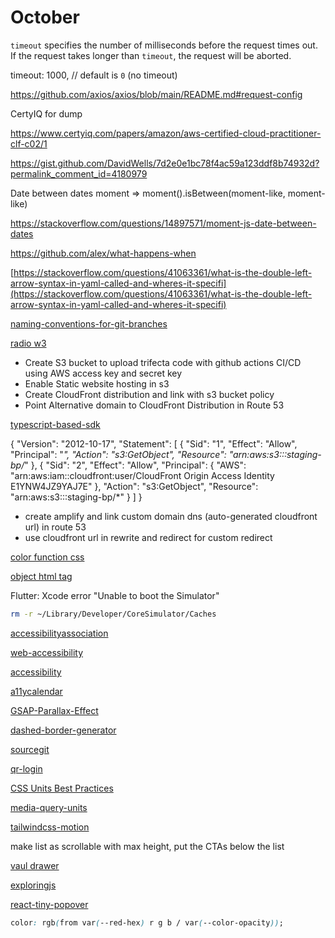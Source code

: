 # October

`timeout` specifies the number of milliseconds before the request times out. If the request takes longer than `timeout`, the request will be aborted.

timeout: 1000, // default is `0` (no timeout)

<https://github.com/axios/axios/blob/main/README.md#request-config>

CertyIQ for dump

<https://www.certyiq.com/papers/amazon/aws-certified-cloud-practitioner-clf-c02/1>

<https://gist.github.com/DavidWells/7d2e0e1bc78f4ac59a123ddf8b74932d?permalink_comment_id=4180979>

Date between dates moment => moment().isBetween(moment-like, moment-like)

<https://stackoverflow.com/questions/14897571/moment-js-date-between-dates>

<https://github.com/alex/what-happens-when>

[https://stackoverflow.com/questions/41063361/what-is-the-double-left-arrow-syntax-in-yaml-called-and-wheres-it-specifi](https://stackoverflow.com/questions/41063361/what-is-the-double-left-arrow-syntax-in-yaml-called-and-wheres-it-specifi)

[naming-conventions-for-git-branches](https://medium.com/@abhay.pixolo/naming-conventions-for-git-branches-a-cheatsheet-8549feca2534)

[radio w3](https://www.w3.org/TR/2017/WD-wai-aria-practices-1.1-20170628/examples/radio/radio-1/radio-1.html)

- Create S3 bucket to upload trifecta code with github actions CI/CD using AWS access key and secret key
- Enable Static website hosting in s3
- Create CloudFront distribution and link with s3 bucket policy
- Point Alternative domain to CloudFront Distribution in Route 53

[typescript-based-sdk](https://dev.to/jamesoyanna/developing-and-publishing-a-typescript-based-sdk-3pph)

{
    "Version": "2012-10-17",
    "Statement": [
        {
            "Sid": "1",
            "Effect": "Allow",
            "Principal": "*",
            "Action": "s3:GetObject",
            "Resource": "arn:aws:s3:::staging-bp/*"
        },
        {
            "Sid": "2",
            "Effect": "Allow",
            "Principal": {
                "AWS": "arn:aws:iam::cloudfront:user/CloudFront Origin Access Identity E1YNW4JZ9YAJ7E"
            },
            "Action": "s3:GetObject",
            "Resource": "arn:aws:s3:::staging-bp/*"
        }
    ]
}

- create amplify and link custom domain dns (auto-generated cloudfront url) in route 53
- use cloudfront url in rewrite and redirect for custom redirect

[color function css](https://developer.mozilla.org/en-US/docs/Web/CSS/color_value/color)

[object html tag](https://developer.mozilla.org/en-US/docs/Web/HTML/Element/object)

Flutter: Xcode error "Unable to boot the Simulator"

```bash
rm -r ~/Library/Developer/CoreSimulator/Caches
```

[accessibilityassociation](https://www.accessibilityassociation.org/s/)

[web-accessibility](https://css4u.gitbook.io/accessibility/accessibility/web-accessibility)

[accessibility](https://css4u.gitbook.io/accessibility)

[a11ycalendar](http://a11ycalendar.kaseybon.com/perceivable-1-1.html)

[GSAP-Parallax-Effect](https://github.com/joeunhye/GSAP-Parallax-Effect)

[dashed-border-generator](https://kovart.github.io/dashed-border-generator/)

[sourcegit](https://sourcegit-scm.github.io/)

[qr-login](https://github.com/kyawzaymoore/qr-login)

[CSS Units Best Practices](https://gist.github.com/basham/2175a16ab7c60ce8e001)

[media-query-units](https://zellwk.com/blog/media-query-units/)

[tailwindcss-motion](https://github.com/romboHQ/tailwindcss-motion)

make list as scrollable with max height, put the CTAs below the list

[vaul drawer](https://github.com/emilkowalski/vaul)

[exploringjs](https://exploringjs.com/js/book/index.html)

[react-tiny-popover](https://github.com/alexkatz/react-tiny-popover)

```css
color: rgb(from var(--red-hex) r g b / var(--color-opacity));
```
